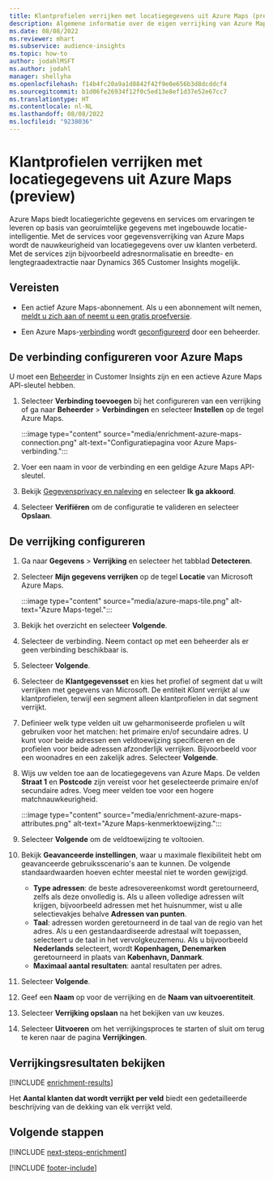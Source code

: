 ```yaml
---
title: Klantprofielen verrijken met locatiegegevens uit Azure Maps (preview)
description: Algemene informatie over de eigen verrijking van Azure Maps.
ms.date: 08/08/2022
ms.reviewer: mhart
ms.subservice: audience-insights
ms.topic: how-to
author: jodahlMSFT
ms.author: jodahl
manager: shellyha
ms.openlocfilehash: f14b4fc20a9a1d8842f42f9e0e656b3d8dcddcf4
ms.sourcegitcommit: b1d06fe26934f12f0c5ed13e8ef1d37e52e67cc7
ms.translationtype: HT
ms.contentlocale: nl-NL
ms.lasthandoff: 08/08/2022
ms.locfileid: "9238036"
---
```

# <a name="enrich-customer-profiles-with-location-data-from-azure-maps-preview"></a>Klantprofielen verrijken met locatiegegevens uit Azure Maps (preview)

Azure Maps biedt locatiegerichte gegevens en services om ervaringen te leveren op basis van georuimtelijke gegevens met ingebouwde locatie-intelligentie. Met de services voor gegevensverrijking van Azure Maps wordt de nauwkeurigheid van locatiegegevens over uw klanten verbeterd. Met de services zijn bijvoorbeeld adresnormalisatie en breedte- en lengtegraadextractie naar Dynamics 365 Customer Insights mogelijk.

## <a name="prerequisites"></a>Vereisten

- Een actief Azure Maps-abonnement. Als u een abonnement wilt nemen, [meldt u zich aan of neemt u een gratis proefversie](https://azure.microsoft.com/services/azure-maps/).

- Een Azure Maps-[verbinding](connections.md) wordt [geconfigureerd](#configure-the-connection-for-azure-maps) door een beheerder.

## <a name="configure-the-connection-for-azure-maps"></a>De verbinding configureren voor Azure Maps

U moet een [Beheerder](permissions.md#admin) in Customer Insights zijn en een actieve Azure Maps API-sleutel hebben.

1. Selecteer **Verbinding toevoegen** bij het configureren van een verrijking of ga naar **Beheerder** > **Verbindingen** en selecteer **Instellen** op de tegel Azure Maps.

   :::image type="content" source="media/enrichment-azure-maps-connection.png" alt-text="Configuratiepagina voor Azure Maps-verbinding.":::

1. Voer een naam in voor de verbinding en een geldige Azure Maps API-sleutel.

1. Bekijk [Gegevensprivacy en naleving](connections.md#data-privacy-and-compliance) en selecteer **Ik ga akkoord**.

1. Selecteer **Verifiëren** om de configuratie te valideren en selecteer **Opslaan**.

## <a name="configure-the-enrichment"></a>De verrijking configureren

1. Ga naar **Gegevens** > **Verrijking** en selecteer het tabblad **Detecteren**.

1. Selecteer **Mijn gegevens verrijken** op de tegel **Locatie** van Microsoft Azure Maps.

   :::image type="content" source="media/azure-maps-tile.png" alt-text="Azure Maps-tegel.":::

1. Bekijk het overzicht en selecteer **Volgende**.

1. Selecteer de verbinding. Neem contact op met een beheerder als er geen verbinding beschikbaar is.

1. Selecteer **Volgende**.

1. Selecteer de **Klantgegevensset** en kies het profiel of segment dat u wilt verrijken met gegevens van Microsoft. De entiteit *Klant* verrijkt al uw klantprofielen, terwijl een segment alleen klantprofielen in dat segment verrijkt.

1. Definieer welk type velden uit uw geharmoniseerde profielen u wilt gebruiken voor het matchen: het primaire en/of secundaire adres. U kunt voor beide adressen een veldtoewijzing specificeren en de profielen voor beide adressen afzonderlijk verrijken. Bijvoorbeeld voor een woonadres en een zakelijk adres. Selecteer **Volgende**.

1. Wijs uw velden toe aan de locatiegegevens van Azure Maps. De velden **Straat 1** en **Postcode** zijn vereist voor het geselecteerde primaire en/of secundaire adres. Voeg meer velden toe voor een hogere matchnauwkeurigheid.

   :::image type="content" source="media/enrichment-azure-maps-attributes.png" alt-text="Azure Maps-kenmerktoewijzing.":::

1. Selecteer **Volgende** om de veldtoewijzing te voltooien.

1. Bekijk **Geavanceerde instellingen**, waar u maximale flexibiliteit hebt om geavanceerde gebruiksscenario's aan te kunnen. De volgende standaardwaarden hoeven echter meestal niet te worden gewijzigd.

   - **Type adressen**: de beste adresovereenkomst wordt geretourneerd, zelfs als deze onvolledig is. Als u alleen volledige adressen wilt krijgen, bijvoorbeeld adressen met het huisnummer, wist u alle selectievakjes behalve **Adressen van punten**.
   - **Taal**: adressen worden geretourneerd in de taal van de regio van het adres. Als u een gestandaardiseerde adrestaal wilt toepassen, selecteert u de taal in het vervolgkeuzemenu. Als u bijvoorbeeld **Nederlands** selecteert, wordt **Kopenhagen, Denemarken** geretourneerd in plaats van **København, Danmark**.
   - **Maximaal aantal resultaten**: aantal resultaten per adres.

1. Selecteer **Volgende**.

1. Geef een **Naam** op voor de verrijking en de **Naam van uitvoerentiteit**.

1. Selecteer **Verrijking opslaan** na het bekijken van uw keuzes.

1. Selecteer **Uitvoeren** om het verrijkingsproces te starten of sluit om terug te keren naar de pagina **Verrijkingen**.

## <a name="view-enrichment-results"></a>Verrijkingsresultaten bekijken

[!INCLUDE [enrichment-results](includes/enrichment-results.md)]

Het **Aantal klanten dat wordt verrijkt per veld** biedt een gedetailleerde beschrijving van de dekking van elk verrijkt veld.

## <a name="next-steps"></a>Volgende stappen

[!INCLUDE [next-steps-enrichment](includes/next-steps-enrichment.md)]

[!INCLUDE [footer-include](includes/footer-banner.md)]
